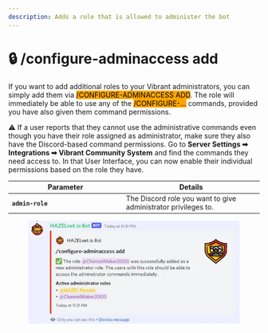 ```yaml
---
description: Adds a role that is allowed to administer the bot
---
```


# 🔒 /configure-adminaccess add

If you want to add additional roles to your Vibrant administrators, you can simply add them via <mark style="background-color:orange;">/CONFIGURE-ADMINACCESS ADD</mark>. The role will immediately be able to use any of the <mark style="background-color:orange;">/CONFIGURE-…</mark> commands, provided you have also given them command permissions.

⚠ If a user reports that they cannot use the administrative commands even though you have their role assigned as administrator, make sure they also have the Discord-based command permissions. Go to **Server Settings ➡ Integrations ➡ Vibrant Community System** and find the commands they need access to. In that User Interface, you can now enable their individual permissions based on the role they have.

<table><thead><tr><th width="215">Parameter</th><th>Details</th></tr></thead><tbody><tr><td><strong><code>admin-role</code></strong></td><td>The Discord role you want to give administrator privileges to.</td></tr></tbody></table>

<figure><picture><source srcset="../../../.gitbook/assets/configure-adminaccess-add.webp" media="(prefers-color-scheme: dark)"><img src="../../../.gitbook/assets/image (151).png" alt=""></picture><figcaption></figcaption></figure>
